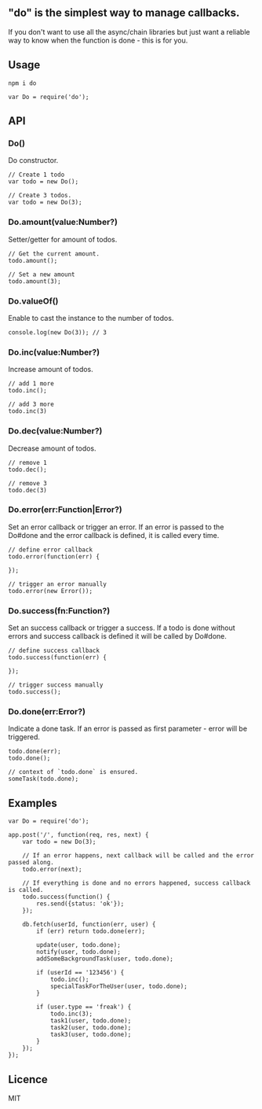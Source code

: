 ## "do" is the simplest way to manage callbacks.

If you don't want to use all the async/chain libraries but just want a reliable way to know when the function is done - this is for you.

## Usage
    npm i do

    var Do = require('do');

## API

### Do()

  Do constructor.

    // Create 1 todo
    var todo = new Do();

    // Create 3 todos.
    var todo = new Do(3);

### Do.amount(value:Number?)

  Setter/getter for amount of todos.

    // Get the current amount.
    todo.amount();

    // Set a new amount
    todo.amount(3);

### Do.valueOf()

  Enable to cast the instance to the number of todos.

    console.log(new Do(3)); // 3


### Do.inc(value:Number?)

  Increase amount of todos.

    // add 1 more
    todo.inc();

    // add 3 more
    todo.inc(3)

### Do.dec(value:Number?)

  Decrease amount of todos.

    // remove 1
    todo.dec();

    // remove 3
    todo.dec(3)

### Do.error(err:Function|Error?)

  Set an error callback or trigger an error.
  If an error is passed to the Do#done and the error callback is defined, it is
  called every time.

    // define error callback
    todo.error(function(err) {

    });

    // trigger an error manually
    todo.error(new Error());

### Do.success(fn:Function?)

  Set an success callback or trigger a success.
  If a todo is done without errors and success callback is defined it will be called by Do#done.

    // define success callback
    todo.success(function(err) {

    });

    // trigger success manually
    todo.success();

### Do.done(err:Error?)

  Indicate a done task. If an error is passed as first parameter - error will
  be triggered.

    todo.done(err);
    todo.done();

    // context of `todo.done` is ensured.
    someTask(todo.done);

## Examples

    var Do = require('do');

    app.post('/', function(req, res, next) {
        var todo = new Do(3);

        // If an error happens, next callback will be called and the error passed along.
        todo.error(next);

        // If everything is done and no errors happened, success callback is called.
        todo.success(function() {
            res.send({status: 'ok'});
        });

        db.fetch(userId, function(err, user) {
            if (err) return todo.done(err);

            update(user, todo.done);
            notify(user, todo.done);
            addSomeBackgroundTask(user, todo.done);

            if (userId == '123456') {
                todo.inc();
                specialTaskForTheUser(user, todo.done);
            }

            if (user.type == 'freak') {
                todo.inc(3);
                task1(user, todo.done);
                task2(user, todo.done);
                task3(user, todo.done);
            }
        });
    });

## Licence

MIT
